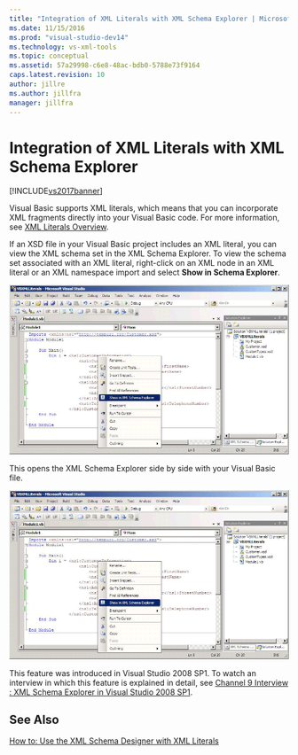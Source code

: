 ```yaml
---
title: "Integration of XML Literals with XML Schema Explorer | Microsoft Docs"
ms.date: 11/15/2016
ms.prod: "visual-studio-dev14"
ms.technology: vs-xml-tools
ms.topic: conceptual
ms.assetid: 57a29998-c6e8-48ac-bdb0-5788e73f9164
caps.latest.revision: 10
author: jillre
ms.author: jillfra
manager: jillfra
---
```

# Integration of XML Literals with XML Schema Explorer
[!INCLUDE[vs2017banner](../includes/vs2017banner.md)]

Visual Basic supports XML literals, which means that you can incorporate XML fragments directly into your Visual Basic code. For more information, see [XML Literals Overview](http://go.microsoft.com/fwlink/?LinkId=140325).

 If an XSD file in your Visual Basic project includes an XML literal, you can view the XML schema set in the XML Schema Explorer. To view the schema set associated with an XML literal, right-click on an XML node in an XML literal or an XML namespace import and select **Show in Schema Explorer**.

 ![Visual Basic XML Literals; XML Schema Explorer](../xml-tools/media/vbxmlliteralswithxmlschemaexplorer1.gif "VBXMLLiteralsWithXMLSchemaExplorer1")

 This opens the XML Schema Explorer side by side with your Visual Basic file.

 ![Visual Basic XML Literals; XML Schema Explorer](../xml-tools/media/vbxmlliteralswithxmlschemaexplorer2.gif "VBXMLLiteralsWithXMLSchemaExplorer2")

 This feature was introduced in Visual Studio 2008 SP1. To watch an interview in which this feature is explained in detail, see [Channel 9 Interview : XML Schema Explorer in Visual Studio 2008 SP1](https://channel9.msdn.com/Blogs/funkyonex/XML-Schema-Explorer-in-Visual-Studio-2008-SP1).

## See Also
 [How to: Use the XML Schema Designer with XML Literals](../xml-tools/how-to-use-the-xml-schema-designer-with-xml-literals.md)
